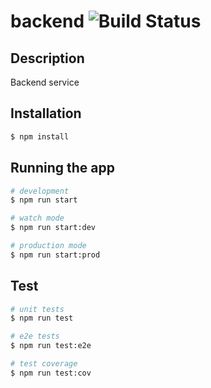 # backend ![Build Status](https://travis-ci.com/ayongampus/backend.svg?token=DTfdnuhwbgxe9Re3YAnv&branch=master)

## Description

Backend service

## Installation

```bash
$ npm install
```

## Running the app

```bash
# development
$ npm run start

# watch mode
$ npm run start:dev

# production mode
$ npm run start:prod
```

## Test

```bash
# unit tests
$ npm run test

# e2e tests
$ npm run test:e2e

# test coverage
$ npm run test:cov
```

